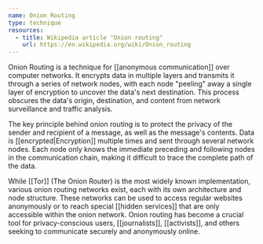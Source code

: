 ```yaml
---
name: Onion Routing
type: technique
resources:
  - title: Wikipedia article "Onion routing"
    url: https://en.wikipedia.org/wiki/Onion_routing
---
```


Onion Routing is a technique for [[anonymous communication]] over computer networks. It encrypts data in multiple layers and transmits it through a series of network nodes, with each node "peeling" away a single layer of encryption to uncover the data's next destination. This process obscures the data's origin, destination, and content from network surveillance and traffic analysis.

The key principle behind onion routing is to protect the privacy of the sender and recipient of a message, as well as the message's contents. Data is [[encrypted|Encryption]] multiple times and sent through several network nodes. Each node only knows the immediate preceding and following nodes in the communication chain, making it difficult to trace the complete path of the data.

While [[Tor]] (The Onion Router) is the most widely known implementation, various onion routing networks exist, each with its own architecture and node structure. These networks can be used to access regular websites anonymously or to reach special [[hidden services]] that are only accessible within the onion network. Onion routing has become a crucial tool for privacy-conscious users, [[journalists]], [[activists]], and others seeking to communicate securely and anonymously online.